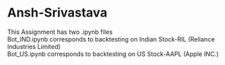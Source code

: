# Ansh-Srivastava<br>
This Assignment has two .ipynb files<br>
Bot_IND.ipynb corresponds to backtesting on Indian Stock-RIL (Reliance Industries Limited)<br>
Bot_US.ipynb corresponds to backtesting on US Stock-AAPL     (Apple INC.)<br>
